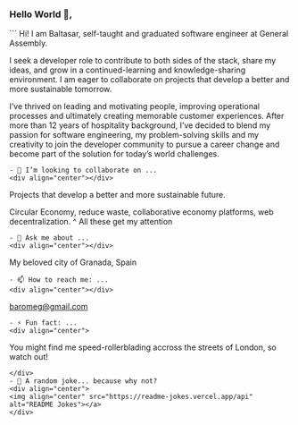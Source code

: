 ### Hello World 👋,
<div align="center"></div>
```
Hi! I am Baltasar, self-taught and graduated software engineer at General Assembly.

I seek a developer role to contribute to both sides of the stack, share my ideas, and grow in a continued-learning 
and knowledge-sharing environment. I am eager to collaborate on projects that develop a better and more sustainable 
tomorrow.

I’ve thrived on leading and motivating people, improving operational processes and ultimately creating memorable 
customer experiences. After more than 12 years of hospitality background, I’ve decided to blend my passion for 
software engineering, my problem-solving skills and my creativity to join the developer community to pursue a 
career change and become part of the solution for today’s world challenges.

```
- 👯 I’m looking to collaborate on ...
<div align="center"></div>
```
Projects that develop a better and more sustainable future.

Circular Economy, reduce waste, collaborative economy platforms, web decentralization. 
^ All these get my attention
```
- 💬 Ask me about ...
<div align="center"></div>
```
My beloved city of Granada, Spain
```
- 📫 How to reach me: ...
<div align="center"></div>
```
baromeg@gmail.com
```
- ⚡ Fun fact: ...
<div align="center">
```
You might find me speed-rollerblading accross the streets of London, so watch out!
```
</div>
- 🤪 A random joke... because why not?
<div align="center">
<img align="center" src="https://readme-jokes.vercel.app/api" alt="README Jokes"></a>
</div>
